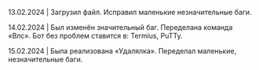 13.02.2024 | Загрузил файл.
Исправил маленькие незначительные баги.

14.02.2024 | Был изменён значительный баг. Переделана команда «Влс». Бот без проблем ставится в: Termius, PuTTy.

15.02.2024 | Была реализована «Удалялка». Переделал маленькие, незначительные баги.
